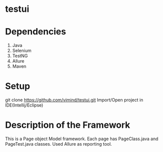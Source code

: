 # testui
# Dependencies
1. Java
2. Selenium
3. TestNG
4. Allure
5. Maven
# Setup
git clone https://github.com/vimind/testui.git
Import/Open project in IDE(Intellij/Eclipse)
# Description of the Framework
This is a Page object Model framework. Each page has PageClass.java and PageTest.java classes.
Used Allure as reporting tool.
